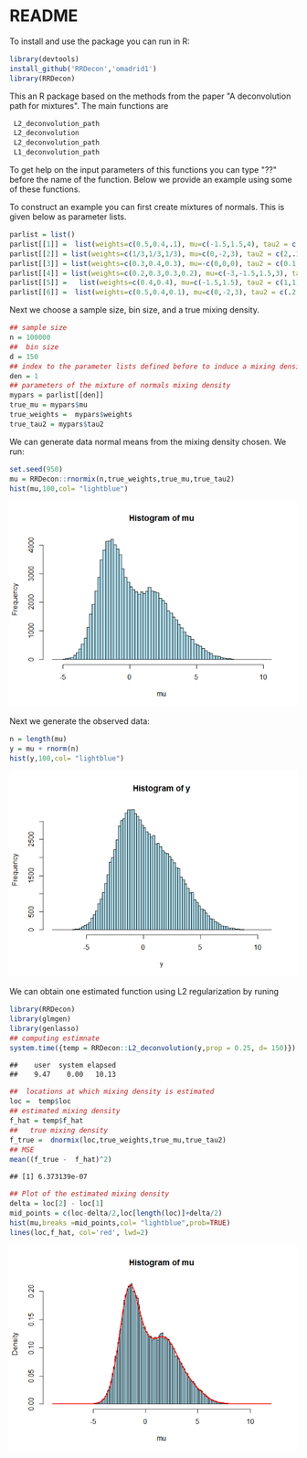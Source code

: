 README
================

To install and use the package you can run in R:

``` r
library(devtools)
install_github('RRDecon','omadrid1')
library(RRDecon)
```

This an R package based on the methods from the paper "A deconvolution path for mixtures". The main functions are

``` r
 L2_deconvolution_path
 L2_deconvolution
 L2_deconvolution_path
 L1_deconvolution_path
```

To get help on the input parameters of this functions you can type "??" before the name of the function. Below we provide an example using some of these functions.

To construct an example you can first create mixtures of normals. This is given below as parameter lists.

``` r
parlist = list()
parlist[[1]] =  list(weights=c(0.5,0.4,.1), mu=c(-1.5,1.5,4), tau2 = c(1,2,2))
parlist[[2]] = list(weights=c(1/3,1/3,1/3), mu=c(0,-2,3), tau2 = c(2,.1,.4))
parlist[[3]] = list(weights=c(0.3,0.4,0.3), mu=-c(0,0,0), tau2 = c(0.1,1,9))
parlist[[4]] = list(weights=c(0.2,0.3,0.3,0.2), mu=c(-3,-1.5,1.5,3), tau2 = c(0.01,.01,.01,0.01))
parlist[[5]] =   list(weights=c(0.4,0.4), mu=c(-1.5,1.5), tau2 = c(1,1))
parlist[[6]] =  list(weights=c(0.5,0.4,0.1), mu=c(0,-2,3), tau2 = c(.2,.1,.4))
```

Next we choose a sample size, bin size, and a true mixing density.

``` r
## sample size
n = 100000  
##  bin size
d = 150
## index to the parameter lists defined before to induce a mixing density  
den = 1
## parameters of the mixture of normals mixing density
mypars = parlist[[den]]
true_mu = mypars$mu
true_weights =  mypars$weights
true_tau2 = mypars$tau2
```

We can generate data normal means from the mixing density chosen. We run:

``` r
set.seed(950)
mu = RRDecon::rnormix(n,true_weights,true_mu,true_tau2)
hist(mu,100,col= "lightblue")
```

![](README_files/figure-markdown_github/unnamed-chunk-5-1.png)

Next we generate the observed data:

``` r
n = length(mu)
y = mu + rnorm(n)
hist(y,100,col= "lightblue")
```

![](README_files/figure-markdown_github/unnamed-chunk-6-1.png)

We can obtain one estimated function using L2 regularization by runing

``` r
library(RRDecon)
library(glmgen)
library(genlasso)
## computing estimnate
system.time({temp = RRDecon::L2_deconvolution(y,prop = 0.25, d= 150)})
```

    ##    user  system elapsed 
    ##    9.47    0.00   10.13

``` r
##  locations at which mixing density is estimated
loc =  temp$loc
## estimated mixing density
f_hat = temp$f_hat
##   true mixing density
f_true =  dnormix(loc,true_weights,true_mu,true_tau2)
## MSE
mean((f_true -  f_hat)^2)
```

    ## [1] 6.373139e-07

``` r
## Plot of the estimated mixing density
delta = loc[2] - loc[1]
mid_points = c(loc-delta/2,loc[length(loc)]+delta/2)
hist(mu,breaks =mid_points,col= "lightblue",prob=TRUE)
lines(loc,f_hat, col='red', lwd=2)
```

![](README_files/figure-markdown_github/unnamed-chunk-7-1.png)
